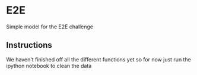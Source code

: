 # E2E
Simple model for the E2E challenge

## Instructions

We haven't finished off all the different functions yet so for now just run the ipython notebook to clean the data
